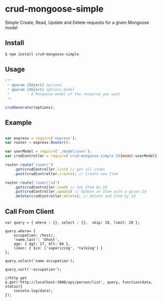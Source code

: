 crud-mongoose-simple
============

Simple Create, Read, Update and Delete requests for a given Mongoose model

## Install

```bash
$ npm install crud-mongoose-simple
```

## Usage

```js
/**
 * @param {Object} options
 * @param {Object} options.model
 *		  - A Mongoose model of the resource you want
 */

crudGenerator(options);
```


## Example

```js server

var express = require('express');
var router = express.Router();

var userModel = require('./model/user');
var crudController = require('crud-mongoose-simple')({model:userModel});

router.route('/user/')
    .get(crudController.list) // get all items
    .post(crudController.create); // Create new Item

router.route('/user/:id')
    .get(crudController.read) // Get Item by Id
    .put(crudController.update) // Update an Item with a given Id
    .delete(crudController.delete); // Delete and Item by Id

```

## Call From Client

```Get List
var query = { where : {}, select : {},  skip: 10, limit: 20 };

query.where= {
    occupation: /host/,
    'name.last': 'Ghost',
    age: { $gt: 17, $lt: 66 },
    likes: { $in: ['vaporizing', 'talking'] }
};

query.select('name occupation');

query.sort('-occupation');

//http get
$.get('http://localhost:3000/api/person/list', query, function(data, status){
    console.log(data);
});
```